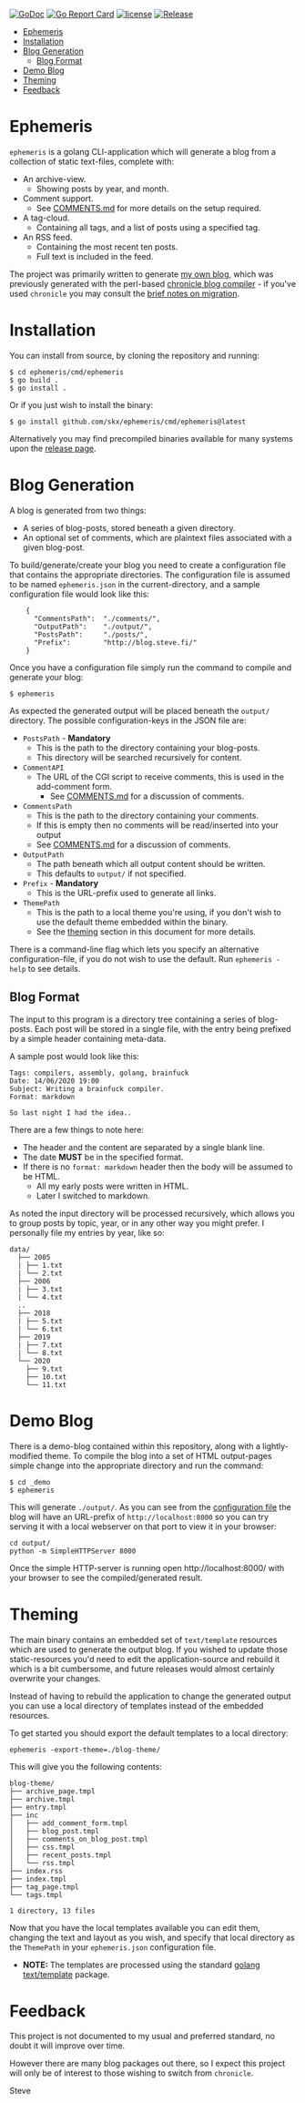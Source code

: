 [![GoDoc](https://godoc.org/github.com/skx/ephemeris?status.svg)](http://godoc.org/github.com/skx/ephemeris)
[![Go Report Card](https://goreportcard.com/badge/github.com/skx/ephemeris)](https://goreportcard.com/report/github.com/skx/ephemeris)
[![license](https://img.shields.io/github/license/skx/ephemeris.svg)](https://github.com/skx/ephemeris/blob/master/LICENSE)
[![Release](https://img.shields.io/github/release/skx/ephemeris.svg)](https://github.com/skx/ephemeris/releases/latest)


* [Ephemeris](#ephemeris)
* [Installation](#installation)
* [Blog Generation](#blog-generation)
   * [Blog Format](#blog-format)
* [Demo Blog](#demo-blog)
* [Theming](#theming)
* [Feedback](#feedback)




# Ephemeris

`ephemeris` is a golang CLI-application which will generate a blog from a collection of static text-files, complete with:

* An archive-view.
  * Showing posts by year, and month.
* Comment support.
  * See [COMMENTS.md](COMMENTS.md) for more details on the setup required.
* A tag-cloud.
  * Containing all tags, and a list of posts using a specified tag.
* An RSS feed.
  * Containing the most recent ten posts.
  * Full text is included in the feed.

The project was primarily written to generate [my own blog](https://blog.steve.fi/), which was previously generated with the perl-based [chronicle blog compiler](https://steve.fi/Software/chronicle/) - if you've used `chronicle` you may consult the [brief notes on migration](MIGRATION.md).



# Installation

You can install from source, by cloning the repository and running:

    $ cd ephemeris/cmd/ephemeris
    $ go build .
    $ go install .

Or if you just wish to install the binary:

    $ go install github.com/skx/ephemeris/cmd/ephemeris@latest

Alternatively you may find precompiled binaries available for many systems upon the [release page](https://github.com/skx/evalfilter/releases).




# Blog Generation

A blog is generated from two things:

* A series of blog-posts, stored beneath a given directory.
* An optional set of comments, which are plaintext files associated with a given blog-post.

To build/generate/create your blog you need to create a configuration file that contains the appropriate directories.  The configuration file is assumed to be named `ephemeris.json` in the current-directory, and a sample configuration file would look like this:

        {
          "CommentsPath":  "./comments/",
          "OutputPath":    "./output/",
          "PostsPath":     "./posts/",
          "Prefix":        "http://blog.steve.fi/"
        }

Once you have a configuration file simply run the command to compile and generate your blog:

    $ ephemeris

As expected the generated output will be placed beneath the `output/` directory.  The possible configuration-keys in the JSON file are:

* `PostsPath` - **Mandatory**
  * This is the path to the directory containing your blog-posts.
  * This directory will be searched recursively for content.
* `CommentAPI`
  * The URL of the CGI script to receive comments, this is used in the add-comment form.
    * See [COMMENTS.md](COMMENTS.md) for a discussion of comments.
* `CommentsPath`
  * This is the path to the directory containing your comments.
  * If this is empty then no comments will be read/inserted into your output
  * See [COMMENTS.md](COMMENTS.md) for a discussion of comments.
* `OutputPath`
  * The path beneath which all output content should be written.
  * This defaults to `output/` if not specified.
* `Prefix` - **Mandatory**
  * This is the URL-prefix used to generate all links.
* `ThemePath`
  * This is the path to a local theme you're using, if you don't wish to use the default theme embedded within the binary.
  * See the [theming](#theming) section in this document for more details.


There is a command-line flag which lets you specify an alternative configuration-file, if you do not wish to use the default.  Run `ephemeris -help` to see details.




## Blog Format

The input to this program is a directory tree containing a series of blog-posts.  Each post will be stored in a single file, with the entry being prefixed by a simple header containing meta-data.

A sample post would look like this:

```
Tags: compilers, assembly, golang, brainfuck
Date: 14/06/2020 19:00
Subject: Writing a brainfuck compiler.
Format: markdown

So last night I had the idea..
```

There are a few things to note here:

* The header and the content are separated by a single blank line.
* The date **MUST** be in the specified format.
* If there is no `format: markdown` header then the body will be assumed to be HTML.
  * All my early posts were written in HTML.
  * Later I switched to markdown.

As noted the input directory will be processed recursively, which allows you to group posts by topic, year, or in any other way you might prefer.  I personally file my entries by year, like so:

```
data/
  ├── 2005
  | ├── 1.txt
  | └── 2.txt
  ├── 2006
  | ├── 3.txt
  | └── 4.txt
  ..
  ├── 2018
  | ├── 5.txt
  | └── 6.txt
  ├── 2019
  | ├── 7.txt
  | └── 8.txt
  └── 2020
    ├── 9.txt
    ├── 10.txt
    └── 11.txt
```


# Demo Blog

There is a demo-blog contained within this repository, along with a lightly-modified theme.  To compile the blog into a set of HTML output-pages simple change into the appropriate directory and run the command:

```
$ cd _demo
$ ephemeris
```

This will generate `./output/`.  As you can see from the [configuration file](_demo/ephemeris.json) the blog will have an URL-prefix of `http://localhost:8000` so you can try serving it with a local webserver on that port to view it in your browser:

```
cd output/
python -m SimpleHTTPServer 8000
```

Once the simple HTTP-server is running open http://localhost:8000/ with your browser to see the compiled/generated result.




# Theming

The main binary contains an embedded set of `text/template` resources which are used to generate the output blog.  If you wished to update those static-resources you'd need to edit the application-source and rebuild it which is a bit cumbersome, and future releases would almost certainly overwrite your changes.

Instead of having to rebuild the application to change the generated output you can use a local directory of templates instead of the embedded resources.

To get started you should export the default templates to a local directory:

```
ephemeris -export-theme=./blog-theme/
```

This will give you the following contents:

```
blog-theme/
├── archive_page.tmpl
├── archive.tmpl
├── entry.tmpl
├── inc
│   ├── add_comment_form.tmpl
│   ├── blog_post.tmpl
│   ├── comments_on_blog_post.tmpl
│   ├── css.tmpl
│   ├── recent_posts.tmpl
│   └── rss.tmpl
├── index.rss
├── index.tmpl
├── tag_page.tmpl
└── tags.tmpl

1 directory, 13 files
```

Now that you have the local templates available you can edit them, changing the text and layout as you wish, and specify that local directory as the `ThemePath` in your `ephemeris.json` configuration file.

* **NOTE:** The templates are processed using the standard [golang text/template](https://golang.org/pkg/text/template/) package.




# Feedback

This project is not documented to my usual and preferred standard, no doubt it will improve over time.

However there are many blog packages out there, so I expect this project will only be of interest to those wishing to switch from `chronicle`.

Steve
